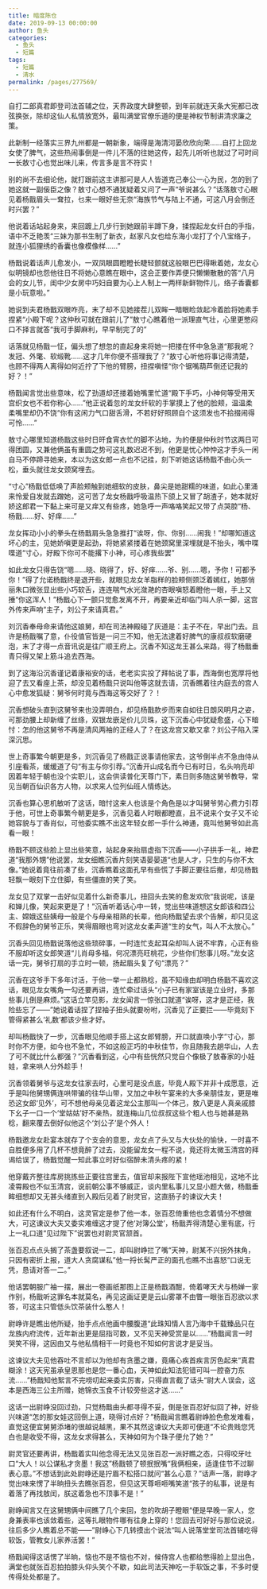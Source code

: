 ```yaml
---
title: 暗度陈仓
date: 2019-09-13 00:00:00
author: 鱼头
categories: 
  - 鱼头
  - 短篇
tags: 
  - 短篇
  - 清水
permalink: /pages/277569/
---
```


自打二郎真君即登司法首辅之位，天界政度大肆整顿，到年前就连天条大宪都已改弦换张，除却这仙人私情放宽外，最叫满堂官僚乐道的便是神权节制讲清求廉之策。

此新制一经落实三界九州都是一朝新象，端得是海清河晏欣欣向荣……自打上回龙女使了脾气，这些热闹事倒是一件儿不落的往她这传，起先儿听听也就过了可时间一长敖寸心也觉出味儿来，传言多是言不符实！

<!-- more -->

别的尚不去细论他，就打跟前这主讲那可是人人皆道克己奉公一心为民，怎的到了她这就一副佞臣之像？敖寸心想不通犹疑着又问了一声“爷说甚么？”话落敖寸心眼见着杨戬眉头一耷拉，乜来一眼好些无奈“海族节气与陆上不通，可这八月会倒还时兴罢？”

他说着话站起身来，来回踱上几步行到她跟前半蹲下身，揉捏起龙女纤白的手指，语中不乏艳羡“三妹为那书生制了新衣，赵家凡女也给东海小龙打了个八宝络子，就连小狐狸绣的香囊也像模像样……”

杨戬说着话声儿愈发小，一双凤眼圆瞪瞪长睫轻颤就这般眼巴巴得瞅着她，龙女心似明镜却也怨他往日不将她心意瞧在眼中，这会正要作弄便只懒懒散散的答“八月会的女儿节，闺中少女房中巧妇自要为心上人制上一两样新鲜物件儿，络子香囊都是小玩意啦。”

她说到夫君杨戬双眼咋亮，末了却不见她接茬儿双眸一暗眼睑敛起冷着脸将她素手捏紧“小殿下呢？这仲秋可就在跟前儿了”敖寸心瞧着他一派理直气壮，心里更憋闷口不择言就答“我可手脚麻利，早早制完了的”

话落就见杨戬一怔，偏头想了想忽的直起身来将她一把搂在怀中急急道“那我呢？发冠、外氅、软缎靴……这才几年你便不搭理我了？”敖寸心听他将事记得清楚，也顾不得两人离得如何近拧了下他的臂膀，扭捏嗔怪“你个锯嘴葫芦倒还记我的好？！”

杨戬闻言觉出些意味，松了劲道却还搂着她嘴里忙道“殿下手巧，小神何等受用天宫织女也不若你称心……”他正说着忽的龙女纤软的手掌摸上了他的脸颊，温温柔柔嘴里却仍不饶“你有这闲力气口甜舌滑，不若好好照顾自个这须发也不拾掇闹得可怜……”

敖寸心哪里知道杨戬这些时日旰食宵衣忙的脚不沾地，为的便是仲秋时节这两日可得团圆，又兼他俩虽有重圆之势可这礼数迟迟不到，他更是忧心忡忡这才手头一闲自马不停蹄寻她来，本以为这女郎一点也不记挂，刻下听她这话杨戬不由心头一松，垂头就往龙女颈窝埋去。

“寸心”杨戬低低唤了声脸颊触到她细软的皮肤，鼻尖是她甜糯的味道，如此心里涌来怜爱自发就去蹭她，这可苦了龙女杨戬呼吸温热下颌上又冒了胡渣子，她本就好娇这郎君一下黏上来可是又痒又有些疼，她急呼一声咯咯笑起又带了点哭腔“杨、杨戬……好、好痒……”

龙女挥动小小的拳头在杨戬肩头急急推打“诶呀，你、你别……闹我！”却哪知道这坏心的主，见她娇嗔更是起劲，将她紧紧搂着在她颈窝里深埋就是不抬头，嘴中喋喋道“寸心，好殿下你可不能撂下小神，可心疼我些罢”

如此龙女只得告饶“嗯……晓、晓得了，好、好痒……爷、别……嗯，予你！可都予你！”得了允诺杨戬终是退开些，就眼见龙女羊脂样的脸颊侧颈泛着嫣红，她那俏丽朱口微张显出些小巧软舌，连连喘气水光潋滟的杏眼嗔怒着瞪他一眼，手上又捶“你这浑人！”杨戬心下一颤只觉愈发离不开，再要亲近却临门叫人杀一脚，这宫外传来声响“主子，刘公子来请真君。”


刘沉香奉母命来请他这娘舅，却在司法神殿碰了灰道是：主子不在，早出门去。且许是杨戬嘱了意，仆役值官皆是一问三不知，他无法逮着好脾气的康叔叔软磨硬泡，末了才得一点音讯说是往广顺王府上。沉香不知这龙王甚么来路，得了杨戬垂青只得又架上筋斗追去西海。

到了这海沿沉香谨记着康裕安的话，老老实实投了拜帖说了事，西海倒也宽厚将他迎了去又看座上茶，却没见着杨戬只说叫他等这就去请，沉香瞧着往内庭去的宫人心中愈发狐疑：舅爷何时竟与西海这等交好了？！

沉香想破头直到这舅爷来也没弄明白，却见杨戬款步而来自如往日朗风明月之姿，可那劲腰上却新缠了丝绦，双银龙嵌足价儿贝珠，这下沉香心中犹疑愈盛，心下暗忖：怎的他这舅爷不再是清风两袖的正经人了？在这龙宫又歇又拿？刘公子陷入深深沉思。

世上奇事繁今朝更是多，刘沉香见了杨戬正说事请他家去，这爷倒半点不急由侍从引座看茶，缓缓道了句“有主与你引荐。”沉香开山成名而今已有时日，名头响亮却因着年轻于朝也没个实职儿，这会供读普化天尊门下，素日则多随这舅爷教导，常见当朝百仙识各方人物，以求来人位列仙班人情练达。

沉香也算心思机敏听了这话，暗忖这来人也该是个角色是以才叫舅爷劳心费力引荐于他，可世上奇事繁今朝更是多，沉香见着人时眼都瞪直，且不说来个女子又不论她容貌与丁香肖似，可他委实瞧不出这年轻女郎一手什么神通，竟叫他舅爷如此高看一眼！

杨戬不顾这些脸上显出些笑意，站起身来抬扇虚指下沉香——小子拱手一礼，神君道“我那外甥”他说罢，龙女细瞧沉香片刻笑语晏晏道“也是人才，只生的与你不太像。”她说着竟往前凑了些，沉香瞧着这面孔早有些慌了手脚正要往后撤，却见杨戬轻飘一眼刻下立住脚，有些僵直的笑了笑。

龙女见了双掌一击好似见着什么新奇事儿，扭回头去笑的愈发欢欣“我说呢，该是和婵儿像，笑起来更是了！”沉香听着话心中一转，觉出些味道想这女郎该和四公主、嫦娥这些姨母一般是个与母亲相熟的长辈，他向杨戬望去求个告解，却只见这不假辞色的舅爷正乐，笑得眉眼也弯对这龙女柔声道“生的女气，叫人不太放心。”

沉香头回见杨戬说落他这些琐碎事，一时连忙支起耳朵却叫人说不牢靠，心正有些不服却听这女郎笑道“儿肖母多福，何况漂亮旺桃花，少些你们愁事儿呀。”龙女这话一完，舅爷打扇的手立时一顿，扬起眉头复了句“漂亮？”

沉香在这爷手下多年讨活，于他一举一止都熟稔，虽不知缘由却明白杨戬不喜欢这话，眼见龙女嘴角一勾还要再讲，连忙牵过话头“小子已有家室该是立业时，多那些事儿倒是麻烦。”这话立竿见影，龙女闻言一惊张口就道“诶呀，这才是正经，我险些忘了——”她说着话捏了捏袖子扭头就要吩咐，沉香见了正要拦——毕竟刻下管得紧甚么‘礼数’都该少些才好。

却叫杨戬快了一步，沉香眼见他顺手搭上这女郎臂膀，开口就直唤小字“寸心，那时你不方便，如今也不急忙，不如这般正巧的中秋佳节，你且随我去趟华山，人去了可不就比什么都强？”沉香看到这，心中有些恍然只觉自个像极了敖春家的小娃娃，拿来哄人分外趁手！

沉香领着舅爷与这龙女往家去时，心里可是没点底，毕竟人殿下并非十成愿意，近乎是叫他舅甥俩连哄带骗的往华山带，又加之中秋午宴来的大多亲朋佳友，更是唯恐这女郎‘见外’，可不想他母亲见着这龙公主那叫一个体己，敖八更是人真亲戚膝下幺子一口一个‘堂姑姑’好不亲热，就连梅山几位叔叔这些个粗人也与她甚是熟稔，翻来覆去倒好似他这个‘刘公子’是个外人！

杨戬邀龙女赴宴本就存了个支会的意思，龙女点了头又与大伙处的愉快，一时喜不自胜便多用了几杯不想竟醉了过去，没能留龙女一程不说，竟还将太微玉清宫的拜谒给误了，杨戬觉醒一知此事立时好似宿醉未清头疼的紧！

他穿戴齐整往库房挑拣些正要往宫里去，值官却来报陛下宣他瑶池相见，这地不比凌霄殿也不似玉清宫，说前朝公事不够威正，谈内里私事儿又显小题大做，杨戬垂眸细想却又无甚头绪直到入殿后见着了尉灵官，这直肠子的谏议大夫！

如此还有什么不明白，这灵官定是参了他一本，张百忍倚重他也念着情分不想做大，可这谏议大夫又委实难缠这才提了他‘对簿公堂’，杨戬弄得清楚心里有底，行上一礼口道“见过陛下”说罢也对尉灵官颔首。

张百忍点点头搁了茶盏要叙说一二，却叫尉峥拦了嘴“天神，尉某不兴拐外抹角，只因有密折上报，道大人贪腐谋私”他一捋长髯严正的面孔也瞧不出喜怒“口说无凭，恳请对答一二。”

他话罢朝服广袖一摆，展出一卷画纸那图上正是杨戬酒酣，倚着哮天犬与杨婵一家作别，杨戬听这罪名本就莫名，再见这画证更是云山雾罩不由瞥一眼张百忍欲以求答，可这主只管低头饮茶装什么憨人！

尉峥许是瞧出他所疑，抬手点点他画中腰腹道“此珠知情人言乃海中千载臻品只在龙族内府流传，近年新出更是屈指可数，又不见天神受赏是以……”杨戬闻言一时哭笑不得，这因由又与他私情相干一时竟也不知如何言说才是妥当。

这谏议大夫见他吞吐不言却以为他却有贪墨之嫌，竟痛心疾首疾言厉色起来“真君糊涂！这天宪虽承皇恩那也是您一番心血，天神如此知法犯错可叫一腔奋力东流……”杨戬知他絮言不完唠叨起来委实厉害，只得直言截了话头“尉大人误会，这本是西海三公主所赠，她锦衣玉食不计较旁些这才送……”

这话一出尉峥没回过劲，只觉杨戬由头都寻得不妥，倒是张百忍好似回了神，好些兴味道“怎的那女娃这回倒上道，晓得讨点好？”杨戬闻言瞧着尉峥脸色愈发难看，直觉这便宜舅舅添堵的很越说越黑，果不其然这谏议大夫即可便道“不论贵贱您凭白也是收受不得，这龙女求得甚么，天神如何为个珠子便允了她？”

尉灵官还要再讲，杨戬着实叫他念得无法又见张百忍一派好瞧之态，只得咬牙吐口“大人！以公谋私才贪墨！我这”杨戬顿了顿抿抿嘴“我俩相亲，适逢佳节不过聊表心意。”不想话到此处尉峥还是拧眉不松搭口就问“甚么心意？”话声一落，尉峥才觉出味来愣了半晌扭头去瞧张百忍，但见这天尊咂咂嘴笑道“孩子的私事，说是有着落了再找敖闰，朕这着急也不顶事不是！”

尉峥闻言又在这舅甥俩中间瞧了几个来回，忽的吹胡子瞪眼“便是早晚一家人，您身兼表率也该敛着些，这等扎眼物件哪有往身上穿的！您回去可好好与那位说说，往后多少人瞧着总不能——”尉峥心下几转摸出个说法“叫人说落堂堂司法首辅吃得软饭，管教女儿家养活罢！”

杨戬闻得这话愣了半晌，恼也不是不恼也不对，候侍宫人也都给憋得脸上显出色，满堂也就张百忍拍拍膝头仰头笑个不歇，如此司法天神吃一手软饭之事，不多时便传得处处都是了。
